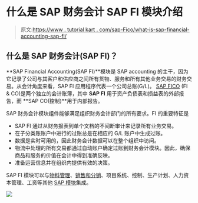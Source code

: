 # 什么是 SAP 财务会计 SAP FI 模块介绍

> 原文:[https://www . tutorial kart . com/sap-Fico/what-is-sap-financial-accounting-sap-fi/](https://www.tutorialkart.com/sap-fico/what-is-sap-financial-accounting-sap-fi/)

## 什么是 SAP 财务会计(SAP FI)？

**SAP Financial Accounting(SAP FI)**模块是 SAP accounting 的主干，因为它记录了公司与其客户和供应商之间所有货物、服务和所有其他业务交易的财务交易。从会计角度来看，SAP FI 应用程序代表一个公司总账(G/L)。 [SAP FICO](https://www.tutorialkart.com/sap-fico/sap-fico-tutorial/) (FI & CO)是两个独立的会计账簿，其中 **SAP FI** 用于资产负债表和损益表的外部报告，而 **SAP CO(控制)**用于内部报告。

SAP 财务会计模块组件能够满足组织财务会计部门的所有要求。FI 的重要特征是

*   SAP FI 通过从财务报表到单个文档的不间断审计来记录所有业务交易。
*   在子分类账账户中进行的过账总是在相应的 G/L 账户中生成过账。
*   数据是实时可用的，因此财务会计数据可以在整个组织中访问。
*   物流中处理的所有交易都通过自动账户确定过账到财务会计模块。因此，确保商品和服务的价值在会计中得到准确反映。
*   准备运营信息并在组织内提供有效的决策。

SAP FI 模块可以与[物料管理](https://www.tutorialkart.com/sap-mm/sap-mm-material-management-training-tutorial/)、[销售和分销](https://www.tutorialkart.com/sap-sd/sap-sd-training-tutorial/)、项目系统、控制、生产计划、人力资本管理、工资等其他 [SAP 模块](https://www.tutorialkart.com/sap/sap-modules-list/)集成。

[![](../Images/925da31b32d6bc3827932f6c8afb11bb.png)](https://www.tutorialkart.com/)